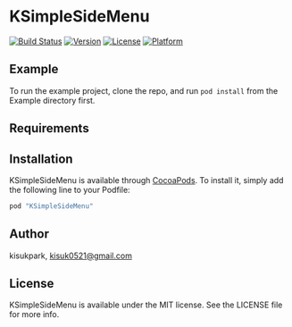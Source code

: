 # KSimpleSideMenu

[![Build Status](https://img.shields.io/travis/KisukPark/KSimpleSideMenu.svg?branch=master&style=flat-square)](https://travis-ci.org/KisukPark/KSimpleSideMenu)
[![Version](https://img.shields.io/cocoapods/v/KSimpleSideMenu.svg?style=flat-square)](http://cocoapods.org/pods/KSimpleSideMenu)
[![License](https://img.shields.io/cocoapods/l/KSimpleSideMenu.svg?style=flat-square)](http://cocoapods.org/pods/KSimpleSideMenu)
[![Platform](https://img.shields.io/cocoapods/p/KSimpleSideMenu.svg?style=flat-square)](http://cocoapods.org/pods/KSimpleSideMenu)

## Example

To run the example project, clone the repo, and run `pod install` from the Example directory first.

## Requirements

## Installation

KSimpleSideMenu is available through [CocoaPods](http://cocoapods.org). To install
it, simply add the following line to your Podfile:

```ruby
pod "KSimpleSideMenu"
```

## Author

kisukpark, kisuk0521@gmail.com

## License

KSimpleSideMenu is available under the MIT license. See the LICENSE file for more info.
